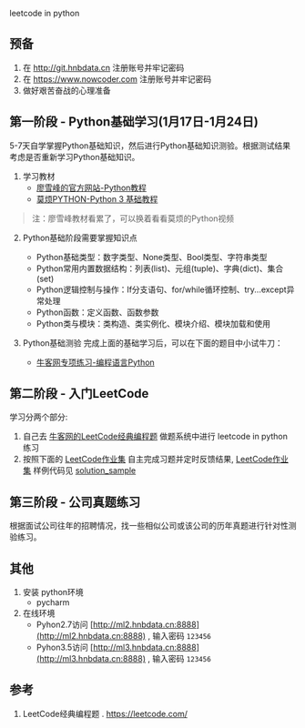 leetcode in python

## 预备
1. 在 http://git.hnbdata.cn 注册账号并牢记密码
2. 在 https://www.nowcoder.com 注册账号并牢记密码
3. 做好艰苦奋战的心理准备

## 第一阶段 - Python基础学习(1月17日-1月24日)
5-7天自学掌握Python基础知识，然后进行Python基础知识测验。根据测试结果考虑是否重新学习Python基础知识。

1. 学习教材
    + [廖雪峰的官方网站-Python教程](https://www.liaoxuefeng.com/wiki/0014316089557264a6b348958f449949df42a6d3a2e542c000)
    + [莫烦PYTHON-Python 3 基础教程](https://morvanzhou.github.io/tutorials/python-basic/basic/)

>注：廖雪峰教材看累了，可以换着看看莫烦的Python视频

2. Python基础阶段需要掌握知识点
	+ Python基础类型：数字类型、None类型、Bool类型、字符串类型
	+ Python常用内置数据结构：列表(list)、元组(tuple)、字典(dict)、集合(set)
	+ Python逻辑控制与操作：If分支语句、for/while循环控制、try...except异常处理
	+ Python函数：定义函数、函数参数
	+ Python类与模块：类构造、类实例化、模块介绍、模块加载和使用

3. Python基础测验
完成上面的基础学习后，可以在下面的题目中小试牛刀：
    + [牛客网专项练习-编程语言Python](https://www.nowcoder.com/intelligentTest)

## 第二阶段 - 入门LeetCode

学习分两个部分:
1. 自己去 [牛客网的LeetCode经典编程题](https://www.nowcoder.com/ta/leetcode) 做题系统中进行 leetcode in python 练习
2. 按照下面的 [LeetCode作业集](./problems.md) 自主完成习题并定时反馈结果, [LeetCode作业集](./problems.md) 样例代码见 [solution_sample](./solution_sample)

## 第三阶段 - 公司真题练习
根据面试公司往年的招聘情况，找一些相似公司或该公司的历年真题进行针对性测验练习。

## 其他
1. 安装 python环境
	- pycharm
2. 在线环境	
	- Pyhon2.7访问 [http://ml2.hnbdata.cn:8888](http://ml2.hnbdata.cn:8888) , 输入密码 `123456` 
	- Pyhon3.5访问 [http://ml3.hnbdata.cn:8888](http://ml3.hnbdata.cn:8888) , 输入密码 `123456` 

## 参考
1. LeetCode经典编程题 . https://leetcode.com/